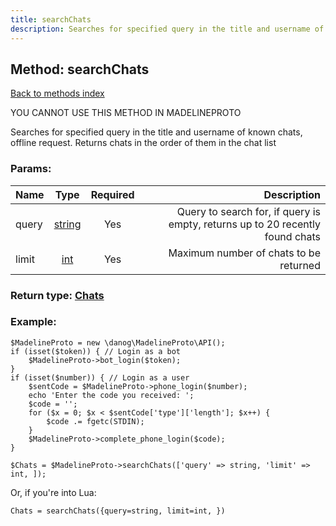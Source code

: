 ```yaml
---
title: searchChats
description: Searches for specified query in the title and username of known chats, offline request. Returns chats in the order of them in the chat list
---
```

## Method: searchChats  
[Back to methods index](index.md)


YOU CANNOT USE THIS METHOD IN MADELINEPROTO


Searches for specified query in the title and username of known chats, offline request. Returns chats in the order of them in the chat list

### Params:

| Name     |    Type       | Required | Description |
|----------|:-------------:|:--------:|------------:|
|query|[string](../types/string.md) | Yes|Query to search for, if query is empty, returns up to 20 recently found chats|
|limit|[int](../types/int.md) | Yes|Maximum number of chats to be returned|


### Return type: [Chats](../types/Chats.md)

### Example:


```
$MadelineProto = new \danog\MadelineProto\API();
if (isset($token)) { // Login as a bot
    $MadelineProto->bot_login($token);
}
if (isset($number)) { // Login as a user
    $sentCode = $MadelineProto->phone_login($number);
    echo 'Enter the code you received: ';
    $code = '';
    for ($x = 0; $x < $sentCode['type']['length']; $x++) {
        $code .= fgetc(STDIN);
    }
    $MadelineProto->complete_phone_login($code);
}

$Chats = $MadelineProto->searchChats(['query' => string, 'limit' => int, ]);
```

Or, if you're into Lua:

```
Chats = searchChats({query=string, limit=int, })
```

